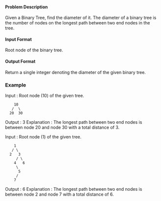 #### Problem Description

Given a Binary Tree, find the diameter of it. The diameter of a binary tree is the number of nodes on the longest path between two end nodes in the tree.

#### Input Format

Root node of the binary tree.

#### Output Format

Return a single integer denoting the diameter of the given binary tree.

### Example

Input : Root node (10) of the given tree. 
```
    10
   /  \
  20  30
```
Output : 3
Explanation : The longest path between two end nodes is between node 20 and node 30 with a total distance of 3.

Input : Root node (1) of the given tree.
```
    1
   / \
  2   3
     / \
    4   6
     \
      5
     /
    7
```
Output : 6
Explanation : The longest path between two end nodes is between node 2 and node 7 with a total distance of 6.
